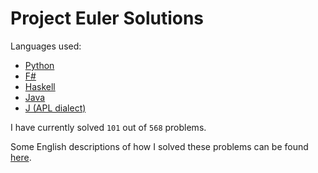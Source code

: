 # Project Euler Solutions

Languages used:

  * [Python](https://www.python.org/)
  * [F#](http://fsharp.org/) 
  * [Haskell](https://www.haskell.org/)
  * [Java](https://java.com/en/about/)
  * [J (APL dialect)](http://www.jsoftware.com/)

I have currently solved `101` out of `568` problems.

Some English descriptions of how I solved these problems can be found [here](https://projecteulerfun.wordpress.com/).